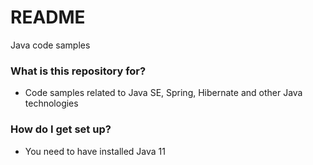 # README #

Java code samples

### What is this repository for? ###

* Code samples related to Java SE, Spring, Hibernate and other Java technologies

### How do I get set up? ###

* You need to have installed Java 11
